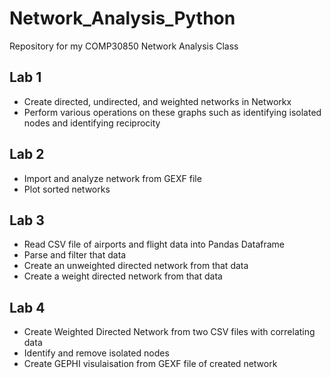 # Network_Analysis_Python
Repository for my COMP30850 Network Analysis Class
<h2>Lab 1</h2>
<ul>
<li>Create directed, undirected, and weighted networks in Networkx</li>
<li>Perform various operations on these graphs such as identifying isolated nodes and identifying reciprocity</li>
</ul>
<h2>Lab 2</h2>
<ul>
<li>Import and analyze network from GEXF file</li>
<li>Plot sorted networks</li>
</ul>
<h2>Lab 3</h2>
<ul>
<li>Read CSV file of airports and flight data into Pandas Dataframe</li>
<li>Parse and filter that data</li>
<li>Create an unweighted directed network from that data</li>
<li>Create a weight directed network from that data</li> 
</ul>
<h2>Lab 4</h2>
<ul>
<li>Create Weighted Directed Network from two CSV files with correlating data</li>
<li>Identify and remove isolated nodes</li>
<li>Create GEPHI visulaisation from GEXF file of created network</li>
</ul>

